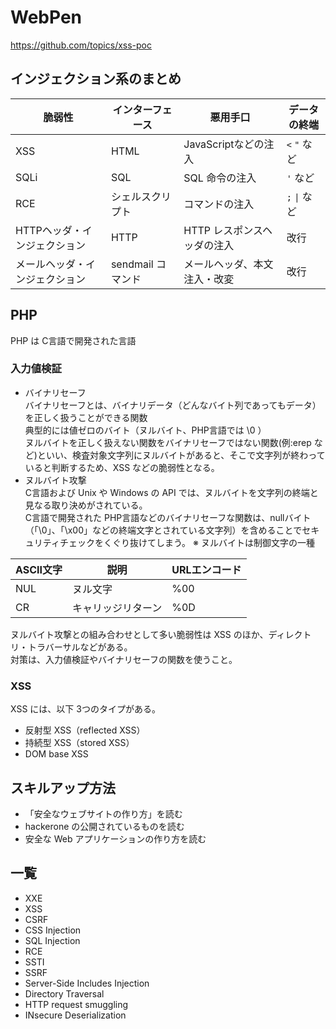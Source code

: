 # WebPen

https://github.com/topics/xss-poc

## インジェクション系のまとめ

|  脆弱性  |  インターフェース  |  悪用手口  | データの終端  |
| ---- | ---- |---- |---- |
|  XSS  |  HTML  | JavaScriptなどの注入  | `<` `"` など  |
|  SQLi  |  SQL  | SQL 命令の注入 | `'` など  |
|  RCE  |  シェルスクリプト  | コマンドの注入  | `;` `\|` など  |
|  HTTPヘッダ・インジェクション  |  HTTP  | HTTP レスポンスヘッダの注入  | 改行 |
|  メールヘッダ・インジェクション  |  sendmail コマンド  | メールヘッダ、本文注入・改変 | 改行 |

## PHP
PHP は C言語で開発された言語

### 入力値検証
+ バイナリセーフ   
バイナリセーフとは、バイナリデータ（どんなバイト列であってもデータ）を正しく扱うことができる関数   
典型的には値ゼロのバイト（ヌルバイト、PHP言語では \0 ）   
ヌルバイトを正しく扱えない関数をバイナリセーフではない関数(例:erep など)といい、検査対象文字列にヌルバイトがあると、そこで文字列が終わっていると判断するため、XSS などの脆弱性となる。
+ ヌルバイト攻撃   
C言語および Unix や Windows の API では、ヌルバイトを文字列の終端と見なる取り決めがされている。   
C言語で開発された PHP言語などのバイナリセーフな関数は、nullバイト（「\0」、「\x00」などの終端文字とされている文字列）を含めることでセキュリティチェックをくぐり抜けてしまう。
※ ヌルバイトは制御文字の一種

|  ASCII文字  |  説明  |  URLエンコード  |
| ---- | ---- | ---- |
| NUL | ヌル文字 | %00 |
| CR	| キャリッジリターン |	%0D |

ヌルバイト攻撃との組み合わせとして多い脆弱性は XSS のほか、ディレクトリ・トラバーサルなどがある。    
対策は、入力値検証やバイナリセーフの関数を使うこと。

### XSS
XSS には、以下 3つのタイプがある。
+ 反射型 XSS（reflected XSS）
+ 持続型 XSS（stored XSS）
+ DOM base XSS


## スキルアップ方法
* 「安全なウェブサイトの作り方」を読む
* hackerone の公開されているものを読む
* 安全な Web アプリケーションの作り方を読む

## 一覧
+ XXE
+ XSS
+ CSRF
+ CSS Injection
+ SQL Injection
+ RCE
+ SSTI
+ SSRF
+ Server-Side Includes Injection
+ Directory Traversal
+ HTTP request smuggling
+ INsecure Deserialization
